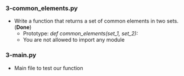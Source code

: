 ### 3-common_elements.py
-	Write a function that returns a set of common elements in two sets. (**Done**)
	-	Prototype: *def common_elements(set_1, set_2):*
	-	You are not allowed to import any module

### 3-main.py
-	Main file to test our function
